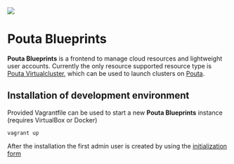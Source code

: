 <img src="https://travis-ci.org/CSC-IT-Center-for-Science/resource-cloud.svg">

# Pouta Blueprints

**Pouta Blueprints** is a frontend to manage cloud resources and lightweight user
accounts.
Currently the only resource supported resource type is [Pouta
Virtualcluster](https://github.com/CSC-IT-Center-for-Science/pouta-virtualcluster),
which can be used to launch clusters on [Pouta](https://pouta.csc.fi).

## Installation of development environment ##

Provided Vagrantfile can be used to start a new **Pouta Blueprints** instance
(requires VirtualBox or Docker)

    vagrant up

After the installation the first admin user is created by using the
[initialization form](https://localhost:8888/#/initialize)
